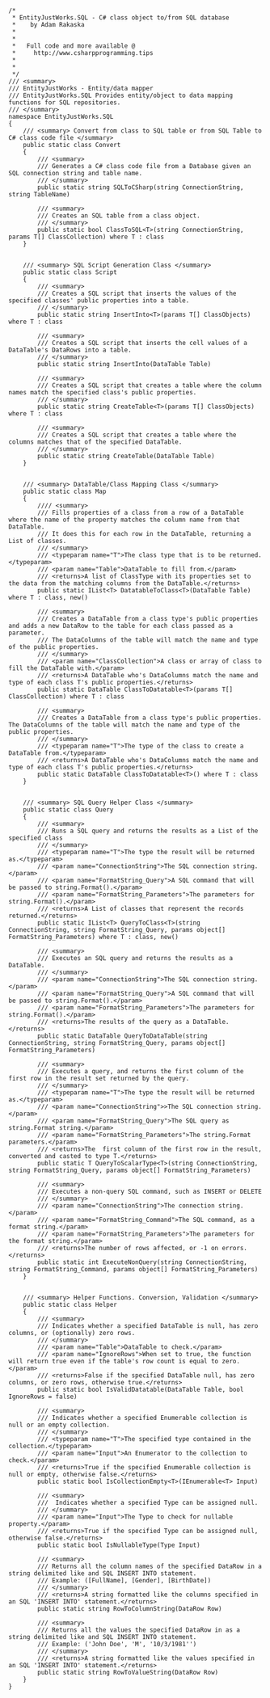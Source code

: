 <pre><code>
/* 
 * EntityJustWorks.SQL - C# class object to/from SQL database
 *    by Adam Rakaska
 * 
 * 
 *   Full code and more available @
 *     http://www.csharpprogramming.tips
 * 
 * 
 */
/// &lt;summary&gt;
/// EntityJustWorks - Entity/data mapper
/// EntityJustWorks.SQL Provides entity/object to data mapping functions for SQL repositories.
/// &lt;/summary&gt;
namespace EntityJustWorks.SQL
{
	/// &lt;summary&gt; Convert from class to SQL table or from SQL Table to C# class code file &lt;/summary&gt;
	public static class Convert
	{
		/// &lt;summary&gt; 
		/// Generates a C# class code file from a Database given an SQL connection string and table name.
		/// &lt;/summary&gt;
		public static string SQLToCSharp(string ConnectionString, string TableName)

		/// &lt;summary&gt;
		/// Creates an SQL table from a class object.
		/// &lt;/summary&gt;
		public static bool ClassToSQL&lt;T&gt;(string ConnectionString, params T[] ClassCollection) where T : class
	}
	
	
	/// &lt;summary&gt; SQL Script Generation Class &lt;/summary&gt;
	public static class Script
	{
		/// &lt;summary&gt;
		/// Creates a SQL script that inserts the values of the specified classes' public properties into a table.
		/// &lt;/summary&gt;
		public static string InsertInto&lt;T&gt;(params T[] ClassObjects) where T : class

		/// &lt;summary&gt;
		/// Creates a SQL script that inserts the cell values of a DataTable's DataRows into a table.
		/// &lt;/summary&gt;
		public static string InsertInto(DataTable Table)

		/// &lt;summary&gt;
		/// Creates a SQL script that creates a table where the column names match the specified class's public properties.
		/// &lt;/summary&gt;
		public static string CreateTable&lt;T&gt;(params T[] ClassObjects) where T : class

		/// &lt;summary&gt;
		/// Creates a SQL script that creates a table where the columns matches that of the specified DataTable.
		/// &lt;/summary&gt;
		public static string CreateTable(DataTable Table)
	}
	
	
	/// &lt;summary&gt; DataTable/Class Mapping Class &lt;/summary&gt;
	public static class Map
	{
		//// &lt;summary&gt;
		/// Fills properties of a class from a row of a DataTable where the name of the property matches the column name from that DataTable.
		/// It does this for each row in the DataTable, returning a List of classes.
		/// &lt;/summary&gt;
		/// &lt;typeparam name="T"&gt;The class type that is to be returned.&lt;/typeparam&gt;
		/// &lt;param name="Table"&gt;DataTable to fill from.&lt;/param&gt;
		/// &lt;returns&gt;A list of ClassType with its properties set to the data from the matching columns from the DataTable.&lt;/returns&gt;
		public static IList&lt;T&gt; DatatableToClass&lt;T&gt;(DataTable Table) where T : class, new()

		/// &lt;summary&gt;
		/// Creates a DataTable from a class type's public properties and adds a new DataRow to the table for each class passed as a parameter.
		/// The DataColumns of the table will match the name and type of the public properties.
		/// &lt;/summary&gt;
		/// &lt;param name="ClassCollection"&gt;A class or array of class to fill the DataTable with.&lt;/param&gt;
		/// &lt;returns&gt;A DataTable who's DataColumns match the name and type of each class T's public properties.&lt;/returns&gt;
		public static DataTable ClassToDatatable&lt;T&gt;(params T[] ClassCollection) where T : class

		/// &lt;summary&gt;
		/// Creates a DataTable from a class type's public properties. The DataColumns of the table will match the name and type of the public properties.
		/// &lt;/summary&gt;
		/// &lt;typeparam name="T"&gt;The type of the class to create a DataTable from.&lt;/typeparam&gt;
		/// &lt;returns&gt;A DataTable who's DataColumns match the name and type of each class T's public properties.&lt;/returns&gt;
		public static DataTable ClassToDatatable&lt;T&gt;() where T : class
	}
	
	
	/// &lt;summary&gt; SQL Query Helper Class &lt;/summary&gt;
	public static class Query
	{
		/// &lt;summary&gt;
		/// Runs a SQL query and returns the results as a List of the specified class
		/// &lt;/summary&gt;
		/// &lt;typeparam name="T"&gt;The type the result will be returned as.&lt;/typeparam&gt;
		/// &lt;param name="ConnectionString"&gt;The SQL connection string.&lt;/param&gt;
		/// &lt;param name="FormatString_Query"&gt;A SQL command that will be passed to string.Format().&lt;/param&gt;
		/// &lt;param name="FormatString_Parameters"&gt;The parameters for string.Format().&lt;/param&gt;
		/// &lt;returns&gt;A List of classes that represent the records returned.&lt;/returns&gt;
		public static IList&lt;T&gt; QueryToClass&lt;T&gt;(string ConnectionString, string FormatString_Query, params object[] FormatString_Parameters) where T : class, new()

		/// &lt;summary&gt;
		/// Executes an SQL query and returns the results as a DataTable.
		/// &lt;/summary&gt;
		/// &lt;param name="ConnectionString"&gt;The SQL connection string.&lt;/param&gt;
		/// &lt;param name="FormatString_Query"&gt;A SQL command that will be passed to string.Format().&lt;/param&gt;
		/// &lt;param name="FormatString_Parameters"&gt;The parameters for string.Format().&lt;/param&gt;
		/// &lt;returns&gt;The results of the query as a DataTable.&lt;/returns&gt;
		public static DataTable QueryToDataTable(string ConnectionString, string FormatString_Query, params object[] FormatString_Parameters)

		/// &lt;summary&gt;
		/// Executes a query, and returns the first column of the first row in the result set returned by the query.
		/// &lt;/summary&gt;
		/// &lt;typeparam name="T"&gt;The type the result will be returned as.&lt;/typeparam&gt;
		/// &lt;param name="ConnectionString"&gt;&gt;The SQL connection string.&lt;/param&gt;
		/// &lt;param name="FormatString_Query"&gt;The SQL query as string.Format string.&lt;/param&gt;
		/// &lt;param name="FormatString_Parameters"&gt;The string.Format parameters.&lt;/param&gt;
		/// &lt;returns&gt;The  first column of the first row in the result, converted and casted to type T.&lt;/returns&gt;
		public static T QueryToScalarType&lt;T&gt;(string ConnectionString, string FormatString_Query, params object[] FormatString_Parameters)

		/// &lt;summary&gt;
		/// Executes a non-query SQL command, such as INSERT or DELETE
		/// &lt;/summary&gt;
		/// &lt;param name="ConnectionString"&gt;The connection string.&lt;/param&gt;
		/// &lt;param name="FormatString_Command"&gt;The SQL command, as a format string.&lt;/param&gt;
		/// &lt;param name="FormatString_Parameters"&gt;The parameters for the format string.&lt;/param&gt;
		/// &lt;returns&gt;The number of rows affected, or -1 on errors.&lt;/returns&gt;
		public static int ExecuteNonQuery(string ConnectionString, string FormatString_Command, params object[] FormatString_Parameters)
	}
	
	
	/// &lt;summary&gt; Helper Functions. Conversion, Validation &lt;/summary&gt;
	public static class Helper
	{
		/// &lt;summary&gt;
		/// Indicates whether a specified DataTable is null, has zero columns, or (optionally) zero rows.
		/// &lt;/summary&gt;
		/// &lt;param name="Table"&gt;DataTable to check.&lt;/param&gt;
		/// &lt;param name="IgnoreRows"&gt;When set to true, the function will return true even if the table's row count is equal to zero.&lt;/param&gt;
		/// &lt;returns&gt;False if the specified DataTable null, has zero columns, or zero rows, otherwise true.&lt;/returns&gt;
		public static bool IsValidDatatable(DataTable Table, bool IgnoreRows = false)

		/// &lt;summary&gt;
		/// Indicates whether a specified Enumerable collection is null or an empty collection.
		/// &lt;/summary&gt;
		/// &lt;typeparam name="T"&gt;The specified type contained in the collection.&lt;/typeparam&gt;
		/// &lt;param name="Input"&gt;An Enumerator to the collection to check.&lt;/param&gt;
		/// &lt;returns&gt;True if the specified Enumerable collection is null or empty, otherwise false.&lt;/returns&gt;
		public static bool IsCollectionEmpty&lt;T&gt;(IEnumerable&lt;T&gt; Input)

		/// &lt;summary&gt;
		///  Indicates whether a specified Type can be assigned null.
		/// &lt;/summary&gt;
		/// &lt;param name="Input"&gt;The Type to check for nullable property.&lt;/param&gt;
		/// &lt;returns&gt;True if the specified Type can be assigned null, otherwise false.&lt;/returns&gt;
		public static bool IsNullableType(Type Input)

		/// &lt;summary&gt;
		/// Returns all the column names of the specified DataRow in a string delimited like and SQL INSERT INTO statement.
		/// Example: ([FullName], [Gender], [BirthDate])
		/// &lt;/summary&gt;
		/// &lt;returns&gt;A string formatted like the columns specified in an SQL 'INSERT INTO' statement.&lt;/returns&gt;
		public static string RowToColumnString(DataRow Row)

		/// &lt;summary&gt;
		/// Returns all the values the specified DataRow in as a string delimited like and SQL INSERT INTO statement.
		/// Example: ('John Doe', 'M', '10/3/1981'')
		/// &lt;/summary&gt;
		/// &lt;returns&gt;A string formatted like the values specified in an SQL 'INSERT INTO' statement.&lt;/returns&gt;
		public static string RowToValueString(DataRow Row)
	}
}
</code></pre>